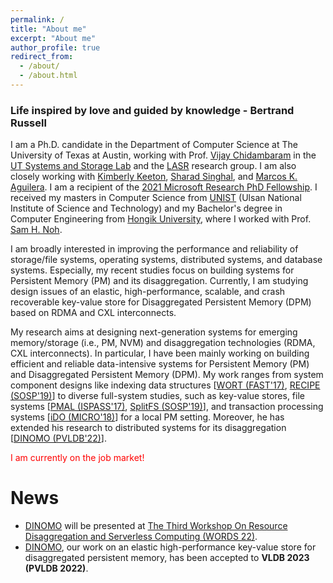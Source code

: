 ```yaml
---
permalink: /
title: "About me"
excerpt: "About me"
author_profile: true
redirect_from: 
  - /about/
  - /about.html
---
```


### Life inspired by love and guided by knowledge - Bertrand Russell

I am a Ph.D. candidate in the Department of Computer Science at The University of Texas at Austin,
working with Prof. [Vijay Chidambaram](http://www.cs.utexas.edu/~vijay/) in the
[UT Systems and Storage Lab](http://utsaslab.cs.utexas.edu/) and the [LASR](https://www.cs.utexas.edu/lasr/) 
research group. I am also closely working with [Kimberly Keeton](https://scholar.google.co.kr/citations?user=wR_tv-kAAAAJ&hl=en&oi=ao), [Sharad Singhal](https://scholar.google.co.kr/citations?user=_CKGpJ0AAAAJ&hl=en&oi=sra), 
and [Marcos K. Aguilera](http://mkaguilera.kawazoe.org/).
I am a recipient of the [2021 Microsoft Research PhD Fellowship](https://www.microsoft.com/en-us/research/academic-program/phd-fellowship/#!fellows).
I received my masters in Computer Science from [UNIST](https://www.unist.ac.kr/) 
(Ulsan National Institute of Science and Technology) and my Bachelor's degree in Computer Engineering 
from [Hongik University](https://en.hongik.ac.kr/index.do), where I worked with Prof. [Sam H. Noh](http://next.unist.ac.kr/professor).

I am broadly interested in improving the performance and reliability of storage/file systems, operating systems, 
distributed systems, and database systems. Especially, my recent studies focus on building systems for 
Persistent Memory (PM) and its disaggregation. Currently, I am studying design issues of an elastic, high-performance, 
scalable, and crash recoverable key-value store for Disaggregated Persistent Memory (DPM) based on RDMA and CXL interconnects.

My research aims at designing next-generation systems for emerging memory/storage (i.e., PM, NVM) and disaggregation 
technologies (RDMA, CXL interconnects). In particular, I have been mainly working on building efficient and reliable 
data-intensive systems for Persistent Memory (PM) and Disaggregated Persistent Memory (DPM). My work ranges from 
system component designs like indexing data structures [[WORT (FAST'17)](https://sekwonlee.github.io/publications/fast17), [RECIPE (SOSP'19)](https://sekwonlee.github.io/publications/sosp19_recipe)] to diverse full-system studies, such as key-value stores, 
file systems [[PMAL (ISPASS'17)](https://sekwonlee.github.io/publications/ispass17), [SplitFS (SOSP'19)](https://sekwonlee.github.io/publications/sosp19_splitfs)], and transaction processing systems [[iDO (MICRO'18)](https://sekwonlee.github.io/publications/micro18)] for a local PM setting. Moreover, he has extended his research to 
distributed systems for its disaggregation [[DINOMO (PVLDB'22)](https://sekwonlee.github.io/publications/vldb23_dinomo)].

<span style="color:red">I am currently on the job market!</span>

# News
* [DINOMO](https://sekwonlee.github.io/publications/vldb23_dinomo) will be presented at [The Third Workshop On Resource Disaggregation and Serverless Computing (WORDS 22)](https://www.wordsworkshop.org/).
* [DINOMO](https://sekwonlee.github.io/publications/vldb23_dinomo), our work on an elastic high-performance key-value store for disaggregated persistent memory, has been accepted to <b>VLDB 2023 (PVLDB 2022)</b>.
